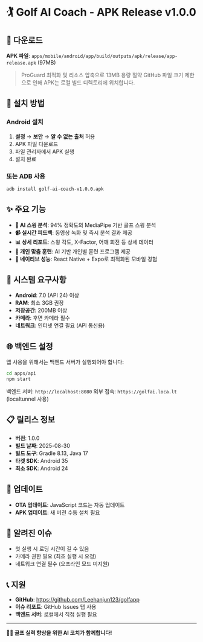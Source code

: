 # 🏌️ Golf AI Coach - APK Release v1.0.0

## 📱 다운로드

**APK 파일**: `apps/mobile/android/app/build/outputs/apk/release/app-release.apk` (97MB)
> ProGuard 최적화 및 리소스 압축으로 13MB 용량 절약
> GitHub 파일 크기 제한으로 인해 APK는 로컬 빌드 디렉토리에 위치합니다.

## 🚀 설치 방법

### Android 설치
1. **설정** → **보안** → **알 수 없는 출처** 허용
2. APK 파일 다운로드
3. 파일 관리자에서 APK 실행
4. 설치 완료

### 또는 ADB 사용
```bash
adb install golf-ai-coach-v1.0.0.apk
```

## ✨ 주요 기능

- **🤖 AI 스윙 분석**: 94% 정확도의 MediaPipe 기반 골프 스윙 분석
- **📹 실시간 피드백**: 동영상 녹화 및 즉시 분석 결과 제공
- **📊 상세 리포트**: 스윙 각도, X-Factor, 어깨 회전 등 상세 데이터
- **🎯 개인 맞춤 훈련**: AI 기반 개인별 훈련 프로그램 제공
- **📱 네이티브 성능**: React Native + Expo로 최적화된 모바일 경험

## 🔧 시스템 요구사항

- **Android**: 7.0 (API 24) 이상
- **RAM**: 최소 3GB 권장
- **저장공간**: 200MB 이상
- **카메라**: 후면 카메라 필수
- **네트워크**: 인터넷 연결 필요 (API 통신용)

## 🌐 백엔드 설정

앱 사용을 위해서는 백엔드 서버가 실행되어야 합니다:

```bash
cd apps/api
npm start
```

백엔드 서버: `http://localhost:8080`
외부 접속: `https://golfai.loca.lt` (localtunnel 사용)

## 📋 릴리스 정보

- **버전**: 1.0.0
- **빌드 날짜**: 2025-08-30
- **빌드 도구**: Gradle 8.13, Java 17
- **타겟 SDK**: Android 35
- **최소 SDK**: Android 24

## 🔄 업데이트

- **OTA 업데이트**: JavaScript 코드는 자동 업데이트
- **APK 업데이트**: 새 버전 수동 설치 필요

## 🐛 알려진 이슈

- 첫 실행 시 로딩 시간이 길 수 있음
- 카메라 권한 필요 (최초 실행 시 요청)
- 네트워크 연결 필수 (오프라인 모드 미지원)

## 📞 지원

- **GitHub**: https://github.com/Leehanjun123/golfapp
- **이슈 리포트**: GitHub Issues 탭 사용
- **백엔드 서버**: 로컬에서 직접 실행 필요

---

**🏌️‍♂️ 골프 실력 향상을 위한 AI 코치가 함께합니다!**